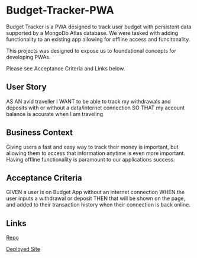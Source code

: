# Budget-Tracker-PWA

Budget Tracker is a PWA designed to track user budget with persistent data supported by a MongoDb Atlas database. We were tasked with adding functionality to an existing app allowing for offline access and funcitonality.

This projects was designed to expose us to foundational concepts for developing PWAs.

Please see Acceptance Criteria and Links below.


## User Story
AS AN avid traveller
I WANT to be able to track my withdrawals and deposits with or without a data/internet connection
SO THAT my account balance is accurate when I am traveling

## Business Context

Giving users a fast and easy way to track their money is important, but allowing them to access that information anytime is even more important. Having offline functionality is paramount to our applications success.


## Acceptance Criteria
GIVEN a user is on Budget App without an internet connection
WHEN the user inputs a withdrawal or deposit
THEN that will be shown on the page, and added to their transaction history when their connection is back online.


## Links

[Repo](https://github.com/ad-fleming/Budget-Tracker-PWA)

[Deployed Site](https://budget-tracker-102020.herokuapp.com/)

